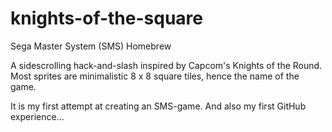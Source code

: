 knights-of-the-square
=====================

Sega Master System (SMS) Homebrew

A sidescrolling hack-and-slash inspired by Capcom's Knights of the Round. Most sprites are minimalistic 8 x 8 square tiles, 
hence the name of the game.

It is my first attempt at creating an SMS-game. And also my first GitHub experience...
